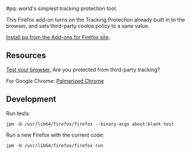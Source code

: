 #pq: world's simplest tracking protection tool.

This Firefox add-on turns on the Tracking Protection already built in to the browser, and sets third-party cookie policy to a sane value.

[Install pq from the Add-ons for Firefox site](https://addons.mozilla.org/en-US/firefox/addon/pq/).

## Resources

[Test your browser.](http://www.aloodo.org/test/start/) Are you protected from third-party tracking?

For Google Chrome: [Palmerized Chrome](https://chrome.google.com/webstore/detail/palmerized-chrome/ecmhflkoahhjjpddfopclbhiogelneoc)

## Development

Run tests:

	jpm -b /usr/lib64/firefox/firefox --binary-args about:blank test

Run a new Firefox with the current code:

	jpm -b /usr/lib64/firefox/firefox run


